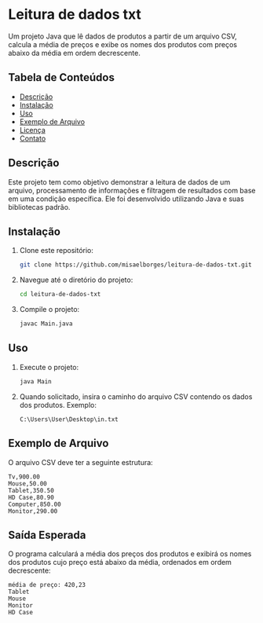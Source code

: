 # Leitura de dados txt

Um projeto Java que lê dados de produtos a partir de um arquivo CSV, calcula a média de preços e exibe os nomes dos produtos com preços abaixo da média em ordem decrescente.

## Tabela de Conteúdos

- [Descrição](#descrição)
- [Instalação](#instalação)
- [Uso](#uso)
- [Exemplo de Arquivo](#exemplo-de-arquivo)
- [Licença](#licença)
- [Contato](#contato)

## Descrição

Este projeto tem como objetivo demonstrar a leitura de dados de um arquivo, processamento de informações e filtragem de resultados com base em uma condição específica. Ele foi desenvolvido utilizando Java e suas bibliotecas padrão.

## Instalação

1. Clone este repositório:
    ```bash
    git clone https://github.com/misaelborges/leitura-de-dados-txt.git
    ```
2. Navegue até o diretório do projeto:
    ```bash
    cd leitura-de-dados-txt
    ```
3. Compile o projeto:
    ```bash
    javac Main.java
    ```

## Uso

1. Execute o projeto:
    ```bash
    java Main
    ```
2. Quando solicitado, insira o caminho do arquivo CSV contendo os dados dos produtos. Exemplo:
    ```
    C:\Users\User\Desktop\in.txt
    ```
## Exemplo de Arquivo

O arquivo CSV deve ter a seguinte estrutura:

```plaintext
Tv,900.00
Mouse,50.00
Tablet,350.50
HD Case,80.90
Computer,850.00
Monitor,290.00
```

## Saída Esperada

O programa calculará a média dos preços dos produtos e exibirá os nomes dos produtos cujo preço está abaixo da média, ordenados em ordem decrescente:
```plaintext
média de preço: 420,23
Tablet
Mouse
Monitor
HD Case
```

